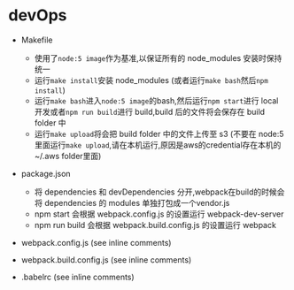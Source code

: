 # devOps

* Makefile
  * 使用了`node:5 image`作为基准,以保证所有的 node_modules 安装时保持统一
  * 运行`make install`安装 node_modules (或者运行`make bash`然后`npm install`)
  * 运行`make bash`进入`node:5 image`的bash,然后运行`npm start`进行 local 开发或者`npm run build`进行 build,build 后的文件将会保存在 build folder 中
  * 运行`make upload`将会把 build folder 中的文件上传至 s3 (不要在 node:5 里面运行`make upload`,请在本机运行,原因是aws的credential存在本机的 ~/.aws folder里面)

* package.json
  * 将 dependencies 和 devDependencies 分开,webpack在build的时候会将 dependencies 的 modules 单独打包成一个vendor.js
  * npm start 会根据 webpack.config.js 的设置运行 webpack-dev-server
  * npm run build 会根据 webpack.build.config.js 的设置运行 webpack

* webpack.config.js (see inline comments)

* webpack.build.config.js (see inline comments)

* .babelrc (see inline comments)  

